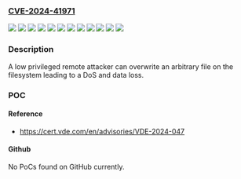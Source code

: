 ### [CVE-2024-41971](https://cve.mitre.org/cgi-bin/cvename.cgi?name=CVE-2024-41971)
![](https://img.shields.io/static/v1?label=Product&message=CC100%200751-9x01&color=blue)
![](https://img.shields.io/static/v1?label=Product&message=Edge%20Controller%200752-8303%2F8000-0002&color=blue)
![](https://img.shields.io/static/v1?label=Product&message=PFC100%20G2%200750-811x-xxxx-xxxx&color=blue)
![](https://img.shields.io/static/v1?label=Product&message=PFC200%20G2%20750-821x-xxx-xxx&color=blue)
![](https://img.shields.io/static/v1?label=Product&message=TP600%200762-420x%2F8000-000x&color=blue)
![](https://img.shields.io/static/v1?label=Product&message=TP600%200762-430x%2F8000-000x&color=blue)
![](https://img.shields.io/static/v1?label=Product&message=TP600%200762-520x%2F8000-000x&color=blue)
![](https://img.shields.io/static/v1?label=Product&message=TP600%200762-530x%2F8000-000x&color=blue)
![](https://img.shields.io/static/v1?label=Product&message=TP600%200762-620x%2F8000-000x&color=blue)
![](https://img.shields.io/static/v1?label=Product&message=TP600%200762-630x%2F8000-000x&color=blue)
![](https://img.shields.io/static/v1?label=Version&message=0.0.0%3C%3D%204.5.10%20(FW27)%20&color=brighgreen)
![](https://img.shields.io/static/v1?label=Vulnerability&message=CWE-22%20Improper%20Limitation%20of%20a%20Pathname%20to%20a%20Restricted%20Directory%20('Path%20Traversal')&color=brighgreen)

### Description

A low privileged remote attacker can overwrite an arbitrary file on the filesystem leading to a DoS and data loss.

### POC

#### Reference
- https://cert.vde.com/en/advisories/VDE-2024-047

#### Github
No PoCs found on GitHub currently.

